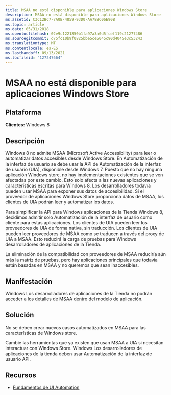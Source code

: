 ```yaml
---
title: MSAA no está disponible para aplicaciones Windows Store
description: MSAA no está disponible para aplicaciones Windows Store
ms.assetid: C3C12BC7-7A0B-4859-93D0-AA78BC06E90B
ms.topic: article
ms.date: 05/31/2018
ms.openlocfilehash: 02e9c1221850b1fa97a3a0d5fcef119c21277486
ms.sourcegitcommit: d75fc10b9f0825bbe5ce5045c90d4045e3c53243
ms.translationtype: MT
ms.contentlocale: es-ES
ms.lasthandoff: 09/13/2021
ms.locfileid: "127247664"
---
```

# <a name="msaa-is-not-available-to-windows-store-apps"></a>MSAA no está disponible para aplicaciones Windows Store

## <a name="platform"></a>Plataforma

**Clientes:** Windows 8 


## <a name="description"></a>Descripción

Windows 8 no admite MSAA (Microsoft Active Accessibility) para leer o automatizar datos accesibles desde Windows Store. En Automatización de la interfaz de usuario se debe usar la API de Automatización de la interfaz de usuario (UIA), disponible desde Windows 7. Puesto que no hay ninguna aplicación Windows store, no hay implementaciones existentes que se ven afectadas por este cambio. Esto solo afecta a las nuevas aplicaciones y características escritas para Windows 8. Los desarrolladores todavía pueden usar MSAA para exponer sus datos de accesibilidad. Si el proveedor de aplicaciones Windows Store proporciona datos de MSAA, los clientes de UIA podrán leer y automatizar los datos.

Para simplificar la API para Windows aplicaciones de la Tienda Windows 8, decidimos admitir solo Automatización de la interfaz de usuario como cliente para estas aplicaciones. Los clientes de UIA pueden leer los proveedores de UIA de forma nativa, sin traducción. Los clientes de UIA pueden leer proveedores de MSAA como se traducen a través del proxy de UIA a MSAA. Esto reducirá la carga de pruebas para Windows desarrolladores de aplicaciones de la Tienda.

La eliminación de la compatibilidad con proveedores de MSAA reduciría aún más la matriz de pruebas, pero hay aplicaciones principales que todavía están basadas en MSAA y no queremos que sean inaccesibles.

## <a name="manifestation"></a>Manifestación

Windows Los desarrolladores de aplicaciones de la Tienda no podrán acceder a los detalles de MSAA dentro del modelo de aplicación.

## <a name="solution"></a>Solución

No se deben crear nuevos casos automatizados en MSAA para las características de Windows store.

Cambie las herramientas que ya existen que usan MSAA a UIA si necesitan interactuar con Windows Store. Windows Los desarrolladores de aplicaciones de la tienda deben usar Automatización de la interfaz de usuario API.

## <a name="resources"></a>Recursos

-   [Fundamentos de UI Automation](../winauto/entry-uiauto-win32.md)

 

 
